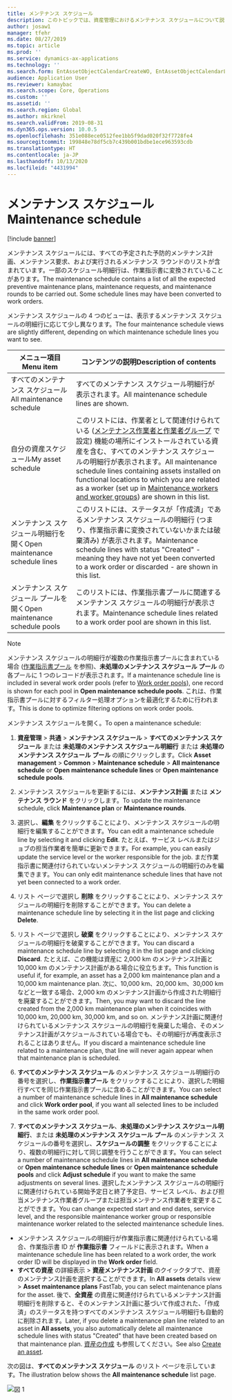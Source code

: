 ```yaml
---
title: メンテナンス スケジュール
description: このトピックでは、資産管理におけるメンテナンス スケジュールについて説明します。
author: josaw1
manager: tfehr
ms.date: 08/27/2019
ms.topic: article
ms.prod: ''
ms.service: dynamics-ax-applications
ms.technology: ''
ms.search.form: EntAssetObjectCalendarCreateWO, EntAssetObjectCalendarListPagePoolsOpen, EntAssetObjectCalendarListPage, EntAssetObjectCalendarListPagePreviewPart, EntAssetObjectCalendarEdit, EntAssetObjectCalendarAdjust, EntAssetObjectCalendarDiscard, EntAssetObjectCalendarInfoPart
audience: Application User
ms.reviewer: kamaybac
ms.search.scope: Core, Operations
ms.custom: ''
ms.assetid: ''
ms.search.region: Global
ms.author: mkirknel
ms.search.validFrom: 2019-08-31
ms.dyn365.ops.version: 10.0.5
ms.openlocfilehash: 351e088ece0512fee1bb5f9dad020f32f7728fe4
ms.sourcegitcommit: 199848e78df5cb7c439b001bdbe1ece963593cdb
ms.translationtype: HT
ms.contentlocale: ja-JP
ms.lasthandoff: 10/13/2020
ms.locfileid: "4431994"
---
```

# <a name="maintenance-schedule"></a><span data-ttu-id="5f899-103">メンテナンス スケジュール</span><span class="sxs-lookup"><span data-stu-id="5f899-103">Maintenance schedule</span></span>

[!include [banner](../../includes/banner.md)]

 

<span data-ttu-id="5f899-104">メンテナンス スケジュールには、すべての予定された予防的メンテナンス計画、メンテナンス要求、および実行されるメンテナンス ラウンドのリストが含まれています。一部のスケジュール明細行は、作業指示書に変換されていることがあります。</span><span class="sxs-lookup"><span data-stu-id="5f899-104">The maintenance schedule contains a list of all the expected preventive maintenance plans, maintenance requests, and maintenance rounds to be carried out. Some schedule lines may have been converted to work orders.</span></span>

<span data-ttu-id="5f899-105">メンテナンス スケジュールの 4 つのビューは、表示するメンテナンス スケジュールの明細行に応じて少し異なります。</span><span class="sxs-lookup"><span data-stu-id="5f899-105">The four maintenance schedule views are slightly different, depending on which maintenance schedule lines you want to see.</span></span>

| <span data-ttu-id="5f899-106">メニュー項目</span><span class="sxs-lookup"><span data-stu-id="5f899-106">Menu item</span></span>                  | <span data-ttu-id="5f899-107">コンテンツの説明</span><span class="sxs-lookup"><span data-stu-id="5f899-107">Description of contents</span></span>                                                                                                                                             |
|----------------------------|----------------------------------------------------------------------------------------------------------------------------------------------------------------------------------------------|
| <span data-ttu-id="5f899-108">すべてのメンテナンス スケジュール</span><span class="sxs-lookup"><span data-stu-id="5f899-108">All maintenance schedule</span></span>       | <span data-ttu-id="5f899-109">すべてのメンテナンス スケジュール明細行が表示されます。</span><span class="sxs-lookup"><span data-stu-id="5f899-109">All maintenance schedule lines are shown.</span></span>     |
| <span data-ttu-id="5f899-110">自分の資産スケジュール</span><span class="sxs-lookup"><span data-stu-id="5f899-110">My asset schedule</span></span>        | <span data-ttu-id="5f899-111">このリストには、作業者として関連付けられている ([メンテナンス作業者と作業者グループ](../setup-for-objects/workers-and-worker-groups.md) で設定) 機能の場所にインストールされている資産を含む、すべてのメンテナンス スケジュールの明細行が表示されます。</span><span class="sxs-lookup"><span data-stu-id="5f899-111">All maintenance schedule lines containing assets installed on functional locations to which you are related as a worker (set up in [Maintenance workers and worker groups](../setup-for-objects/workers-and-worker-groups.md)) are shown in this list.</span></span> |
| <span data-ttu-id="5f899-112">メンテナンス スケジュール明細行を開く</span><span class="sxs-lookup"><span data-stu-id="5f899-112">Open maintenance schedule lines</span></span> | <span data-ttu-id="5f899-113">このリストには、ステータスが「作成済」であるメンテナンス スケジュールの明細行 (つまり、作業指示書に変換されていないかまたは破棄済み) が表示されます。</span><span class="sxs-lookup"><span data-stu-id="5f899-113">Maintenance schedule lines with status "Created" - meaning they have not yet been converted to a work order or discarded - are shown in this list.</span></span>                                            |
| <span data-ttu-id="5f899-114">メンテナンス スケジュール プールを開く</span><span class="sxs-lookup"><span data-stu-id="5f899-114">Open maintenance schedule pools</span></span> | <span data-ttu-id="5f899-115">このリストには、作業指示書プールに関連するメンテナンス スケジュールの明細行が表示されます。</span><span class="sxs-lookup"><span data-stu-id="5f899-115">Maintenance schedule lines related to a work order pool are shown in this list.</span></span>                                                                                                                  |

>[!NOTE]
><span data-ttu-id="5f899-116">メンテナンス スケジュールの明細行が複数の作業指示書プールに含まれている場合 ([作業指示書プール](../work-orders/work-order-pools.md) を参照)、**未処理のメンテナンス スケジュール プール** の各プールに 1 つのレコードが表示されます。</span><span class="sxs-lookup"><span data-stu-id="5f899-116">If a maintenance schedule line is included in several work order pools (refer to [Work order pools](../work-orders/work-order-pools.md)), one record is shown for each pool in **Open maintenance schedule pools**.</span></span> <span data-ttu-id="5f899-117">これは、作業指示書プールに対するフィルター処理オプションを最適化するために行われます。</span><span class="sxs-lookup"><span data-stu-id="5f899-117">This is done to optimize filtering options on work order pools.</span></span>

<span data-ttu-id="5f899-118">メンテナンス スケジュールを開く。</span><span class="sxs-lookup"><span data-stu-id="5f899-118">To open a maintenance schedule:</span></span>

1. <span data-ttu-id="5f899-119">**資産管理** > **共通** > **メンテナンス スケジュール** > **すべてのメンテナンス スケジュール** または **未処理のメンテナンス スケジュール明細行** または **未処理のメンテナンス スケジュール プール** の順にクリックします。</span><span class="sxs-lookup"><span data-stu-id="5f899-119">Click **Asset management** > **Common** > **Maintenance schedule** > **All maintenance schedule** or **Open maintenance schedule lines** or **Open maintenance schedule pools**.</span></span>

2. <span data-ttu-id="5f899-120">メンテナンス スケジュールを更新するには、**メンテナンス計画** または **メンテナンス ラウンド** をクリックします。</span><span class="sxs-lookup"><span data-stu-id="5f899-120">To update the maintenance schedule, click **Maintenance plan** or **Maintenance rounds**.</span></span> 

3. <span data-ttu-id="5f899-121">選択し、**編集** をクリックすることにより、メンテナンス スケジュールの明細行を編集することができます。</span><span class="sxs-lookup"><span data-stu-id="5f899-121">You can edit a maintenance schedule line by selecting it and clicking **Edit**.</span></span> <span data-ttu-id="5f899-122">たとえば、サービス レベルまたはジョブの担当作業者を簡単に更新できます。</span><span class="sxs-lookup"><span data-stu-id="5f899-122">For example, you can easily update the service level or the worker responsible for the job.</span></span> <span data-ttu-id="5f899-123">まだ作業指示書に関連付けられていないメンテナンス スケジュールの明細行のみを編集できます。</span><span class="sxs-lookup"><span data-stu-id="5f899-123">You can only edit maintenance schedule lines that have not yet been connected to a work order.</span></span>

4. <span data-ttu-id="5f899-124">リスト ページで選択し **削除** をクリックすることにより、メンテナンス スケジュールの明細行を削除することができます。</span><span class="sxs-lookup"><span data-stu-id="5f899-124">You can delete a maintenance schedule line by selecting it in the list page and clicking **Delete**.</span></span>

5. <span data-ttu-id="5f899-125">リスト ページで選択し **破棄** をクリックすることにより、メンテナンス スケジュールの明細行を破棄することができます。</span><span class="sxs-lookup"><span data-stu-id="5f899-125">You can discard a maintenance schedule line by selecting it in the list page and clicking **Discard**.</span></span> <span data-ttu-id="5f899-126">たとえば、この機能は資産に 2,000 km のメンテナンス計画と 10,000 km のメンテナンス計画がある場合に役立ちます。</span><span class="sxs-lookup"><span data-stu-id="5f899-126">This function is useful if, for example, an asset has a 2,000 km maintenance plan and a 10,000 km maintenance plan.</span></span> <span data-ttu-id="5f899-127">次に、10,000 km、20,000 km、30,000 km などと一致する場合、2,000 km のメンテナンス計画から作成された明細行を廃棄することができます。</span><span class="sxs-lookup"><span data-stu-id="5f899-127">Then, you may want to discard the line created from the 2,000 km maintenance plan when it coincides with 10,000 km, 20,000 km, 30,000 km, and so on.</span></span> <span data-ttu-id="5f899-128">メンテナンス計画に関連付けられているメンテナンス スケジュールの明細行を廃棄した場合、そのメンテナンス計画がスケジュールされている場合でも、その明細行が再度表示されることはありません。</span><span class="sxs-lookup"><span data-stu-id="5f899-128">If you discard a maintenance schedule line related to a maintenance plan, that line will never again appear when that maintenance plan is scheduled.</span></span>

6. <span data-ttu-id="5f899-129">**すべてのメンテナンス スケジュール** のメンテナンス スケジュール明細行の番号を選択し、**作業指示書プール** をクリックすることにより、選択した明細行すべてを同じ作業指示書プールに含めることができます。</span><span class="sxs-lookup"><span data-stu-id="5f899-129">You can select a number of maintenance schedule lines in **All maintenance schedule** and click **Work order pool**, if you want all selected lines to be included in the same work order pool.</span></span>

7. <span data-ttu-id="5f899-130">**すべてのメンテナンス スケジュール**、**未処理のメンテナンス スケジュール明細行**、または **未処理のメンテナンス スケジュール プール** のメンテナンス スケジュールの番号を選択し、**スケジュールの調整** をクリックすることにより、複数の明細行に対して同じ調整を行うことができます。</span><span class="sxs-lookup"><span data-stu-id="5f899-130">You can select a number of maintenance schedule lines in **All maintenance schedule** or **Open maintenance schedule lines** or **Open maintenance schedule pools** and click **Adjust schedule** if you want to make the same adjustments on several lines.</span></span> <span data-ttu-id="5f899-131">選択したメンテナンス スケジュールの明細行に関連付けられている開始予定日と終了予定日、サービス レベル、および担当メンテナンス作業者グループまたは担当メンテナンス作業者を変更することができます。</span><span class="sxs-lookup"><span data-stu-id="5f899-131">You can change expected start and end dates, service level, and the responsible maintenance worker group or responsible maintenance worker related to the selected maintenance schedule lines.</span></span>

- <span data-ttu-id="5f899-132">メンテナンス スケジュールの明細行が作業指示書に関連付けられている場合、作業指示書 ID が **作業指示書** フィールドに表示されます。</span><span class="sxs-lookup"><span data-stu-id="5f899-132">When a maintenance schedule line has been related to a work order, the work order ID will be displayed in the **Work order** field.</span></span>  
- <span data-ttu-id="5f899-133">**すべての資産** の詳細表示 > **資産メンテナンス計画** のクイックタブで、資産のメンテナンス計画を選択することができます。</span><span class="sxs-lookup"><span data-stu-id="5f899-133">In **All assets** details view > **Asset maintenance plans** FastTab, you can select maintenance plans for the asset.</span></span> <span data-ttu-id="5f899-134">後で、**全資産** の資産に関連付けられているメンテナンス計画明細行を削除すると、そのメンテナンス計画に基づいて作成された、「作成済」のステータスを持つすべてのメンテナンス スケジュール明細行も自動的に削除されます。</span><span class="sxs-lookup"><span data-stu-id="5f899-134">Later, if you delete a maintenance plan line related to an asset in **All assets**, you also automatically delete all maintenance schedule lines with status "Created" that have been created based on that maintenance plan.</span></span> <span data-ttu-id="5f899-135">[資産の作成](../objects/create-an-object.md) も参照してください。</span><span class="sxs-lookup"><span data-stu-id="5f899-135">See also [Create an asset](../objects/create-an-object.md).</span></span>

<span data-ttu-id="5f899-136">次の図は、**すべてのメンテナンス スケジュール** のリスト ページを示しています。</span><span class="sxs-lookup"><span data-stu-id="5f899-136">The illustration below shows the **All maintenance schedule** list page.</span></span>

![図 1](media/16-preventive-maintenance.png)

